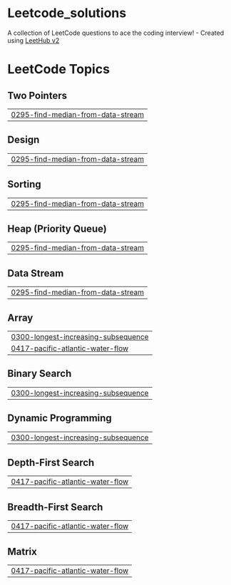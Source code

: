 # Leetcode_solutions
A collection of LeetCode questions to ace the coding interview! - Created using [LeetHub v2](https://github.com/arunbhardwaj/LeetHub-2.0)

<!---LeetCode Topics Start-->
# LeetCode Topics
## Two Pointers
|  |
| ------- |
| [0295-find-median-from-data-stream](https://github.com/geekylearner-03/Leetcode_solutions/tree/master/0295-find-median-from-data-stream) |
## Design
|  |
| ------- |
| [0295-find-median-from-data-stream](https://github.com/geekylearner-03/Leetcode_solutions/tree/master/0295-find-median-from-data-stream) |
## Sorting
|  |
| ------- |
| [0295-find-median-from-data-stream](https://github.com/geekylearner-03/Leetcode_solutions/tree/master/0295-find-median-from-data-stream) |
## Heap (Priority Queue)
|  |
| ------- |
| [0295-find-median-from-data-stream](https://github.com/geekylearner-03/Leetcode_solutions/tree/master/0295-find-median-from-data-stream) |
## Data Stream
|  |
| ------- |
| [0295-find-median-from-data-stream](https://github.com/geekylearner-03/Leetcode_solutions/tree/master/0295-find-median-from-data-stream) |
## Array
|  |
| ------- |
| [0300-longest-increasing-subsequence](https://github.com/geekylearner-03/Leetcode_solutions/tree/master/0300-longest-increasing-subsequence) |
| [0417-pacific-atlantic-water-flow](https://github.com/geekylearner-03/Leetcode_solutions/tree/master/0417-pacific-atlantic-water-flow) |
## Binary Search
|  |
| ------- |
| [0300-longest-increasing-subsequence](https://github.com/geekylearner-03/Leetcode_solutions/tree/master/0300-longest-increasing-subsequence) |
## Dynamic Programming
|  |
| ------- |
| [0300-longest-increasing-subsequence](https://github.com/geekylearner-03/Leetcode_solutions/tree/master/0300-longest-increasing-subsequence) |
## Depth-First Search
|  |
| ------- |
| [0417-pacific-atlantic-water-flow](https://github.com/geekylearner-03/Leetcode_solutions/tree/master/0417-pacific-atlantic-water-flow) |
## Breadth-First Search
|  |
| ------- |
| [0417-pacific-atlantic-water-flow](https://github.com/geekylearner-03/Leetcode_solutions/tree/master/0417-pacific-atlantic-water-flow) |
## Matrix
|  |
| ------- |
| [0417-pacific-atlantic-water-flow](https://github.com/geekylearner-03/Leetcode_solutions/tree/master/0417-pacific-atlantic-water-flow) |
<!---LeetCode Topics End-->